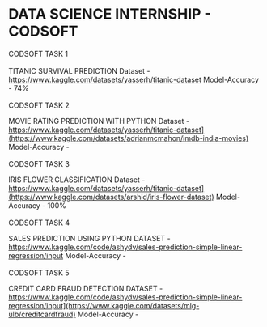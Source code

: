 # DATA SCIENCE INTERNSHIP - CODSOFT

CODSOFT TASK 1 <br>
<br>
TITANIC SURVIVAL PREDICTION
Dataset - https://www.kaggle.com/datasets/yasserh/titanic-dataset
Model-Accuracy - 74%
<br><br>
CODSOFT TASK 2 

MOVIE RATING PREDICTION WITH PYTHON
Dataset - https://www.kaggle.com/datasets/yasserh/titanic-dataset](https://www.kaggle.com/datasets/adrianmcmahon/imdb-india-movies)
Model-Accuracy - 
<br><br>
CODSOFT TASK 3

IRIS FLOWER CLASSIFICATION
Dataset - https://www.kaggle.com/datasets/yasserh/titanic-dataset](https://www.kaggle.com/datasets/arshid/iris-flower-dataset)
Model-Accuracy - 100%
<br><br>
CODSOFT TASK 4

SALES PREDICTION USING PYTHON
DATASET - https://www.kaggle.com/code/ashydv/sales-prediction-simple-linear-regression/input
Model-Accuracy - 
<br><br>
CODSOFT TASK 5

CREDIT CARD FRAUD DETECTION
DATASET - https://www.kaggle.com/code/ashydv/sales-prediction-simple-linear-regression/input](https://www.kaggle.com/datasets/mlg-ulb/creditcardfraud)
Model-Accuracy - 


